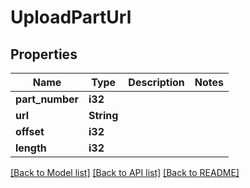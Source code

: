 # UploadPartUrl

## Properties

Name | Type | Description | Notes
------------ | ------------- | ------------- | -------------
**part_number** | **i32** |  |
**url** | **String** |  |
**offset** | **i32** |  |
**length** | **i32** |  |

[[Back to Model list]](../README.md#documentation-for-models) [[Back to API list]](../README.md#documentation-for-api-endpoints) [[Back to README]](../README.md)



